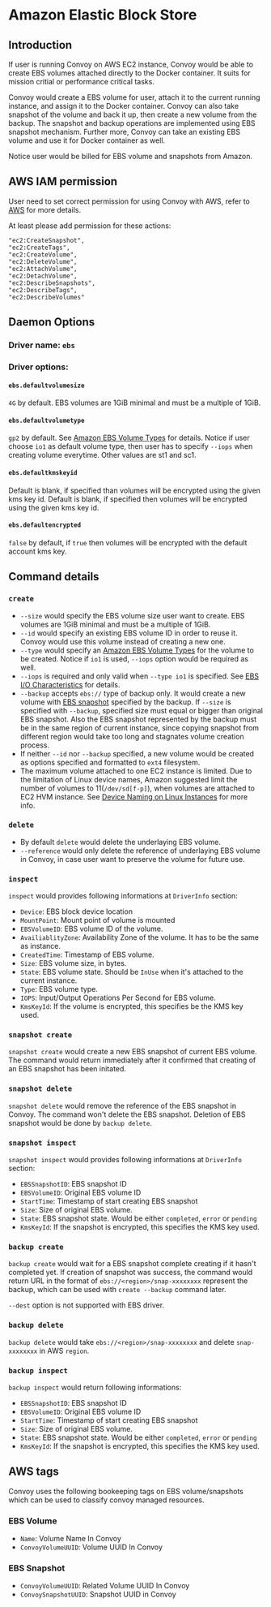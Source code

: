 # Amazon Elastic Block Store

## Introduction
If user is running Convoy on AWS EC2 instance, Convoy would be able to create EBS volumes attached directly to the Docker container. It suits for mission critial or performance critical tasks.

Convoy would create a EBS volume for user, attach it to the current running instance, and assign it to the Docker container. Convoy can also take snapshot of the volume and back it up, then create a new volume from the backup. The snapshot and backup operations are implemented using EBS snapshot mechanism. Further more, Convoy can take an existing EBS volume and use it for Docker container as well.

Notice user would be billed for EBS volume and snapshots from Amazon.

## AWS IAM permission
User need to set correct permission for using Convoy with AWS, refer to [AWS](http://docs.aws.amazon.com/AWSEC2/latest/UserGuide/iam-policies-for-amazon-ec2.html) for more details.

At least please add permission for these actions:

```
"ec2:CreateSnapshot",
"ec2:CreateTags",
"ec2:CreateVolume",
"ec2:DeleteVolume",
"ec2:AttachVolume",
"ec2:DetachVolume",
"ec2:DescribeSnapshots",
"ec2:DescribeTags",
"ec2:DescribeVolumes"
```

## Daemon Options

### Driver name: `ebs`
### Driver options:
#### `ebs.defaultvolumesize`
`4G` by default. EBS volumes are 1GiB minimal and must be a multiple of 1GiB.
#### `ebs.defaultvolumetype`
`gp2` by default. See [Amazon EBS Volume Types](http://docs.aws.amazon.com/AWSEC2/latest/UserGuide/EBSVolumeTypes.html) for details. Notice if user choose `io1` as default volume type, then user has to specify `--iops` when creating volume everytime.
Other values are st1 and sc1.
#### `ebs.defaultkmskeyid`
Default is blank, if specified than volumes will be encrypted using the given kms key id.
Default is blank, if specified then volumes will be encrypted using the given kms key id.
#### `ebs.defaultencrypted`
`false` by default, if `true` then volumes will be encrypted with the default account kms key.

## Command details
### `create`
* `--size` would specify the EBS volume size user want to create. EBS volumes are 1GiB minimal and must be a multiple of 1GiB.
* `--id` would specify an existing EBS volume ID in order to reuse it. Convoy would use this volume instead of creating a new one.
* `--type` would specify an [Amazon EBS Volume Types](http://docs.aws.amazon.com/AWSEC2/latest/UserGuide/EBSVolumeTypes.html) for the volume to be created. Notice if `io1` is used, `--iops` option would be required as well.
* `--iops` is required and only valid when `--type io1` is specified. See [EBS I/O Characteristics](http://docs.aws.amazon.com/AWSEC2/latest/UserGuide/ebs-io-characteristics.html) for details.
* `--backup` accepts `ebs://` type of backup only. It would create a new volume with [EBS snapshot](http://docs.aws.amazon.com/AWSEC2/latest/UserGuide/EBSSnapshots.html) specified by the backup. If `--size` is specified with `--backup`, specified size must equal or bigger than original EBS snapshot. Also the EBS snapshot represented by the backup must be in the same region of current instance, since copying snapshot from different region would take too long and stagnates volume creation process.
* If neither `--id` nor `--backup` specified, a new volume would be created as options specified and formatted to `ext4` filesystem.
* The maximum volume attached to one EC2 instance is limited. Due to the limitation of Linux device names, Amazon suggested limit the number of volumes to 11(`/dev/sd[f-p]`), when volumes are attached to EC2 HVM instance. See [Device Naming on Linux Instances](http://docs.aws.amazon.com/AWSEC2/latest/UserGuide/device_naming.html) for more info.

### `delete`
* By default `delete` would delete the underlaying EBS volume.
* `--reference` would only delete the reference of underlaying EBS volume in Convoy, in case user want to preserve the volume for future use.

### `inspect`
`inspect` would provides following informations at `DriverInfo` section:
* `Device`: EBS block device location
* `MountPoint`: Mount point of volume is mounted
* `EBSVolumeID`: EBS volume ID of the volume.
* `AvailiablityZone`: Availability Zone of the volume. It has to be the same as instance.
* `CreatedTime`: Timestamp of EBS volume.
* `Size`: EBS volume size, in bytes.
* `State`: EBS volume state. Should be `InUse` when it's attached to the current instance.
* `Type`: EBS volume type.
* `IOPS`: Input/Output Operations Per Second for EBS volume.
* `KmsKeyId`: If the volume is encrypted, this specifies be the KMS key used.

### `snapshot create`
`snapshot create` would create a new EBS snapshot of current EBS volume. The command would return immediately after it confirmed that creating of an EBS snapshot has been initated.

### `snapshot delete`
`snapshot delete` would remove the reference of the EBS snapshot in Convoy. The command won't delete the EBS snapshot. Deletion of EBS snapshot would be done by `backup delete`.

### `snapshot inspect`
`snapshot inspect` would provides following informations at `DriverInfo` section:
* `EBSSnapshotID`: EBS snapshot ID
* `EBSVolumeID`: Original EBS volume ID
* `StartTime`: Timestamp of start creating EBS snapshot
* `Size`: Size of original EBS volume.
* `State`: EBS snapshot state. Would be either `completed`, `error` or `pending`
* `KmsKeyId`: If the snapshot is encrypted, this specifies the KMS key used.

### `backup create`
`backup create` would wait for a EBS snapshot complete creating if it hasn't completed yet. If creation of snapshot was success, the command would return URL in the format of `ebs://<region>/snap-xxxxxxxx` represent the backup, which can be used with `create --backup` command later.

`--dest` option is not supported with EBS driver.

### `backup delete`
`backup delete` would take `ebs://<region>/snap-xxxxxxxx` and delete `snap-xxxxxxxx` in AWS `region`.

### `backup inspect`
`backup inspect` would return following informations:
* `EBSSnapshotID`: EBS snapshot ID
* `EBSVolumeID`: Original EBS volume ID
* `StartTime`: Timestamp of start creating EBS snapshot
* `Size`: Size of original EBS volume.
* `State`: EBS snapshot state. Would be either `completed`, `error` or `pending`
* `KmsKeyId`: If the snapshot is encrypted, this specifies the KMS key used.

## AWS tags
Convoy uses the following bookeeping tags on EBS volume/snapshots which can be used to classify convoy managed resources.

### EBS Volume
* `Name`: Volume Name In Convoy
* `ConvoyVolumeUUID`: Volume UUID In Convoy

### EBS Snapshot
* `ConvoyVolumeUUID`: Related Volume UUID In Convoy
* `ConvoySnapshotUUID`: Snapshot UUID in Convoy
